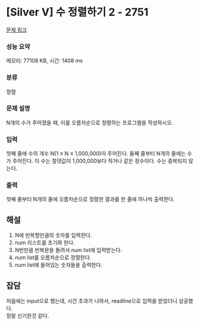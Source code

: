 # [Silver V] 수 정렬하기 2 - 2751

[문제 링크](https://www.acmicpc.net/problem/2751)

### 성능 요약

메모리: 77108 KB, 시간: 1408 ms

### 분류

정렬

### 문제 설명

<p>N개의 수가 주어졌을 때, 이를 오름차순으로 정렬하는 프로그램을 작성하시오.</p>

### 입력

 <p>첫째 줄에 수의 개수 N(1 ≤ N ≤ 1,000,000)이 주어진다. 둘째 줄부터 N개의 줄에는 수가 주어진다. 이 수는 절댓값이 1,000,000보다 작거나 같은 정수이다. 수는 중복되지 않는다.</p>

### 출력

 <p>첫째 줄부터 N개의 줄에 오름차순으로 정렬한 결과를 한 줄에 하나씩 출력한다.</p>

## 해설

1. N에 반복할만큼의 숫자를 입력한다.
2. num 리스트를 초기화 한다.
3. N번만큼 반복문을 돌려서 num list에 입력받는다.
4. num list를 오름차순으로 정렬한다.
5. num list에 들어있는 숫자들을 출력한다.

## 잡담

처음에는 input으로 했는데, 시간 초과가 나와서, readline으로 입력을 받았더니 성공했다. <br>
정말 신기한것 같다.
